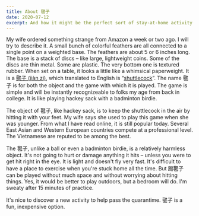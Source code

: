 ```yaml
---
title: About 毽子
date: 2020-07-12
excerpt: And how it might be the perfect sort of stay-at-home activity.
---
```

My wife ordered something strange from Amazon a week or two ago. I will try to describe it. A small bunch of colorful feathers are all connected to a single point on a weighted base. The feathers are about 5 or 6 inches long. The base is a stack of discs – like large, lightweight coins. Some of the discs are thin metal. Some are plastic. The very bottom one is textured rubber. When set on a table, it looks a little like a whimsical paperweight. It is a [毽子 (jiàn zi)](https://en.wikipedia.org/wiki/Jianzi), which translated to English is “[shuttlecock](https://en.wikipedia.org/wiki/Shuttlecock)”. The name 毽子 is for both the object and the game with which it is played. The game is simple and will be instantly recognizeable to folks my age from back in college. It is like playing hackey sack with a badminton birdie.

The object of 毽子, like hackey sack, is to keep the shuttlecock in the air by hitting it with your feet. My wife says she used to play this game when she was younger. From what I have read online, it is still popular today. Several East Asian and Western European countries compete at a professional level. The Vietnamese are reputed to be among the best.

The 毽子, unlike a ball or even a badminton birdie, is a relatively harmless object. It's not going to hurt or damage anything it hits – unless you were to get hit right in the eye. It is light and doesn't fly very fast. It's difficult to have a place to exercise when you're stuck home all the time. But 踢毽子 can be played without much space and without worrying about hitting things. Yes, it would be better to play outdoors, but a bedroom will do. I'm sweaty after 15 minutes of practice.

It's nice to discover a new activity to help pass the quarantime. 毽子 is a fun, inexpensive option.